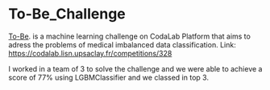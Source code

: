 # To-Be_Challenge

[To-Be](https://duckduckgo.com). is a machine learning challenge on CodaLab Platform that aims to adress the problems of medical imbalanced data classification.
Link: https://codalab.lisn.upsaclay.fr/competitions/328

I worked in a team of 3 to solve the challenge and we were able to achieve a score of 77% using LGBMClassifier and we classed in top 3.
